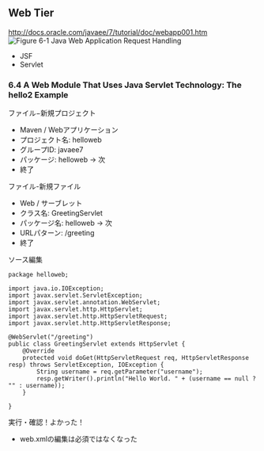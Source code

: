 Web Tier
-------
<http://docs.oracle.com/javaee/7/tutorial/doc/webapp001.htm>
![Figure 6-1 Java Web Application Request Handling](http://docs.oracle.com/javaee/7/tutorial/doc/img/jeett_dt_013.png)

- JSF
- Servlet

### 6.4 A Web Module That Uses Java Servlet Technology: The hello2 Example

ファイル−新規プロジェクト

-  Maven / Webアプリケーション
- プロジェクト名: helloweb
- グループID: javaee7
- パッケージ: helloweb → 次
- 終了

ファイル-新規ファイル

- Web / サーブレット
- クラス名: GreetingServlet
- パッケージ名: helloweb → 次
- URLパターン: /greeting 
- 終了


ソース編集

    package helloweb;

    import java.io.IOException;
    import javax.servlet.ServletException;
    import javax.servlet.annotation.WebServlet;
    import javax.servlet.http.HttpServlet;
    import javax.servlet.http.HttpServletRequest;
    import javax.servlet.http.HttpServletResponse;

    @WebServlet("/greeting")
    public class GreetingServlet extends HttpServlet {
        @Override
        protected void doGet(HttpServletRequest req, HttpServletResponse resp) throws ServletException, IOException {
            String username = req.getParameter("username");
            resp.getWriter().println("Hello World. " + (username == null ? "" : username));
        }
        
    }

実行・確認！よかった！

- web.xmlの編集は必須ではなくなった
